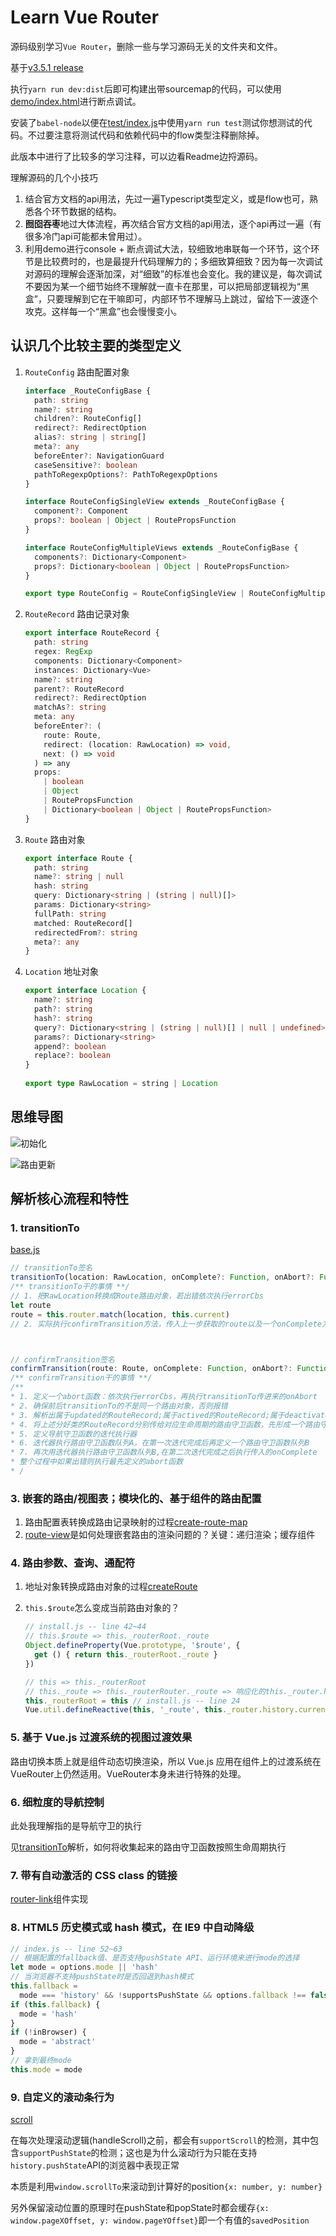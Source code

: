 # Learn Vue Router

源码级别学习`Vue Router`，删除一些与学习源码无关的文件夹和文件。

基于[v3.5.1 release](https://github.com/vuejs/vue-router/tree/v3.5.1)

执行`yarn run dev:dist`后即可构建出带sourcemap的代码，可以使用[demo/index.html](./demo/index.html)进行断点调试。

安装了`babel-node`以便在[test/index.js](./test/index.js)中使用`yarn run test`测试你想测试的代码。不过要注意将测试代码和依赖代码中的flow类型注释删除掉。

此版本中进行了比较多的学习注释，可以边看Readme边捋源码。

理解源码的几个小技巧

1. 结合官方文档的api用法，先过一遍Typescript类型定义，或是flow也可，熟悉各个环节数据的结构。
2. **囫囵吞枣**地过大体流程，再次结合官方文档的api用法，逐个api再过一遍（有很多冷门api可能都未曾用过）。
3. 利用demo进行console + 断点调试大法，较细致地串联每一个环节，这个环节是比较费时的，也是最提升代码理解力的；多细致算细致？因为每一次调试对源码的理解会逐渐加深，对“细致”的标准也会变化。我的建议是，每次调试不要因为某一个细节始终不理解就一直卡在那里，可以把局部逻辑视为“黑盒”，只要理解到它在干嘛即可，内部环节不理解马上跳过，留给下一波逐个攻克。这样每一个“黑盒”也会慢慢变小。

## 认识几个比较主要的类型定义

1. `RouteConfig` 路由配置对象

   ```typescript
   interface _RouteConfigBase {
     path: string
     name?: string
     children?: RouteConfig[]
     redirect?: RedirectOption
     alias?: string | string[]
     meta?: any
     beforeEnter?: NavigationGuard
     caseSensitive?: boolean
     pathToRegexpOptions?: PathToRegexpOptions
   }
   
   interface RouteConfigSingleView extends _RouteConfigBase {
     component?: Component
     props?: boolean | Object | RoutePropsFunction
   }
   
   interface RouteConfigMultipleViews extends _RouteConfigBase {
     components?: Dictionary<Component>
     props?: Dictionary<boolean | Object | RoutePropsFunction>
   }
   
   export type RouteConfig = RouteConfigSingleView | RouteConfigMultipleViews
   ```

   

2. `RouteRecord` 路由记录对象

   ```typescript
   export interface RouteRecord {
     path: string
     regex: RegExp
     components: Dictionary<Component>
     instances: Dictionary<Vue>
     name?: string
     parent?: RouteRecord
     redirect?: RedirectOption
     matchAs?: string
     meta: any
     beforeEnter?: (
       route: Route,
       redirect: (location: RawLocation) => void,
       next: () => void
     ) => any
     props:
       | boolean
       | Object
       | RoutePropsFunction
       | Dictionary<boolean | Object | RoutePropsFunction>
   }
   ```

   

3. `Route`  路由对象

   ```typescript
   export interface Route {
     path: string
     name?: string | null
     hash: string
     query: Dictionary<string | (string | null)[]>
     params: Dictionary<string>
     fullPath: string
     matched: RouteRecord[]
     redirectedFrom?: string
     meta?: any
   }
   ```

   

4. `Location` 地址对象

   ```typescript
   export interface Location {
     name?: string
     path?: string
     hash?: string
     query?: Dictionary<string | (string | null)[] | null | undefined>
     params?: Dictionary<string>
     append?: boolean
     replace?: boolean
   }
     
   export type RawLocation = string | Location
   ```

## 思维导图

![初始化](./初始化.png)

![路由更新](./路由更新.png)

## 解析核心流程和特性

### 1. transitionTo

[base.js](./src/history/base.js)

```typescript
// transitionTo签名
transitionTo(location: RawLocation, onComplete?: Function, onAbort?: Function)
/** transitionTo干的事情 **/
// 1. 把RawLocation转换成Route路由对象，若出错依次执行errorCbs
let route
route = this.router.match(location, this.current)
// 2. 实际执行confirmTransition方法，传入上一步获取的route以及一个onComplete方法、一个onAbort方法(对transitionTo入参方法的加工)



// confirmTransition签名
confirmTransition(route: Route, onComplete: Function, onAbort?: Function)
/** confirmTransition干的事情 **/
/**
* 1. 定义一个abort函数：依次执行errorCbs，再执行transitionTo传进来的onAbort
* 2. 确保前后transitionTo的不是同一个路由对象，否则报错
* 3. 解析出属于updated的RouteRecord;属于actived的RouteRecord;属于deactivated的RouteRecord
* 4. 将上述分好类的RouteRecord分别传给对应生命周期的路由守卫函数，先形成一个路由守卫函数队列A
* 5. 定义导航守卫函数的迭代执行器
* 6. 迭代器执行路由守卫函数队列A，在第一次迭代完成后再定义一个路由守卫函数队列B
* 7. 再次用迭代器执行路由守卫函数队列B,在第二次迭代完成之后执行传入的onComplete
* 整个过程中如果出错则执行最先定义的abort函数
* /

```

### 3. 嵌套的路由/视图表；模块化的、基于组件的路由配置

1. 路由配置表转换成路由记录映射的过程[create-route-map](./src/create-route-map.js)
2. [route-view](./src/components/view.js)是如何处理嵌套路由的渲染问题的？关键：递归渲染；缓存组件

### 4. 路由参数、查询、通配符

1. 地址对象转换成路由对象的过程[createRoute](./src/util/route.js)

2. `this.$route`怎么变成当前路由对象的？

   ```javascript
   // install.js -- line 42~44
   // this.$route => this._routerRoot._route
   Object.defineProperty(Vue.prototype, '$route', {
     get () { return this._routerRoot._route }
   })
   ```
   
   ```javascript
   // this => this._routerRoot
   // this._route => this._routerRouter._route => 响应化的this._router.history.current
   this._routerRoot = this // install.js -- line 24
   Vue.util.defineReactive(this, '_route', this._router.history.current) // install.js -- line 27
   ```

### 5. 基于 Vue.js 过渡系统的视图过渡效果

路由切换本质上就是组件动态切换渲染，所以 Vue.js 应用在组件上的过渡系统在VueRouter上仍然适用。VueRouter本身未进行特殊的处理。

### 6. 细粒度的导航控制

此处我理解指的是导航守卫的执行

见[transitionTo](#1-transitionto)解析，如何将收集起来的路由守卫函数按照生命周期执行

### 7. 带有自动激活的 CSS class 的链接

[router-link](./src/components/link.js)组件实现

### 8. HTML5 历史模式或 hash 模式，在 IE9 中自动降级

```javascript
// index.js -- line 52~63
// 根据配置的fallback值、是否支持pushState API、运行环境来进行mode的选择
let mode = options.mode || 'hash'
// 当浏览器不支持pushState时是否回退到hash模式
this.fallback =
  mode === 'history' && !supportsPushState && options.fallback !== false
if (this.fallback) {
  mode = 'hash'
}
if (!inBrowser) {
  mode = 'abstract'
}
// 拿到最终mode
this.mode = mode
```

### 9. 自定义的滚动条行为

[scroll](./src/util/scroll.js)

在每次处理滚动逻辑(handleScroll)之前，都会有`supportScroll`的检测，其中包含`supportPushState`的检测；这也是为什么滚动行为只能在支持`history.pushState`API的浏览器中表现正常

本质是利用`window.scrollTo`来滚动到计算好的position`{x: number, y: number}`

另外保留滚动位置的原理时在pushState和popState时都会缓存`{x: window.pageXOffset, y: window.pageYOffset}`即一个有值的`savedPosition`
